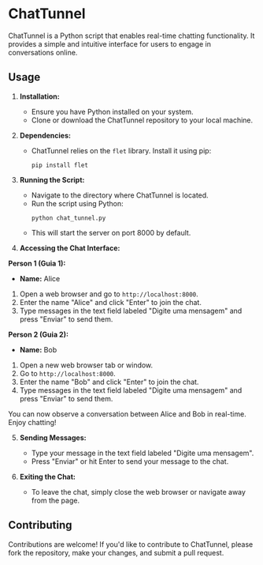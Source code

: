 # ChatTunnel

ChatTunnel is a Python script that enables real-time chatting functionality. It provides a simple and intuitive interface for users to engage in conversations online.

## Usage

1. **Installation:**
   - Ensure you have Python installed on your system.
   - Clone or download the ChatTunnel repository to your local machine.

2. **Dependencies:**
   - ChatTunnel relies on the `flet` library. Install it using pip:
     ```
     pip install flet
     ```

3. **Running the Script:**
   - Navigate to the directory where ChatTunnel is located.
   - Run the script using Python:
     ```
     python chat_tunnel.py
     ```
   - This will start the server on port 8000 by default.

4. **Accessing the Chat Interface:**

**Person 1 (Guia 1):**  
- **Name:** Alice

1. Open a web browser and go to `http://localhost:8000`.
2. Enter the name "Alice" and click "Enter" to join the chat.
3. Type messages in the text field labeled "Digite uma mensagem" and press "Enviar" to send them.

**Person 2 (Guia 2):**  
- **Name:** Bob

1. Open a new web browser tab or window.
2. Go to `http://localhost:8000`.
3. Enter the name "Bob" and click "Enter" to join the chat.
4. Type messages in the text field labeled "Digite uma mensagem" and press "Enviar" to send them.


You can now observe a conversation between Alice and Bob in real-time. Enjoy chatting!

5. **Sending Messages:**
   - Type your message in the text field labeled "Digite uma mensagem".
   - Press "Enviar" or hit Enter to send your message to the chat.

6. **Exiting the Chat:**
   - To leave the chat, simply close the web browser or navigate away from the page.

## Contributing

Contributions are welcome! If you'd like to contribute to ChatTunnel, please fork the repository, make your changes, and submit a pull request.
